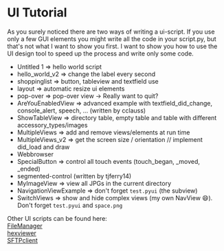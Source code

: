 UI Tutorial
===========

As you surely noticed there are two ways of writing a ui-script. If you use only a few GUI elements you might write all 
the code in your script.py, but that's not what I want to show you first. I want to show you how to use the UI design tool
to speed up the process and write only some code.

* Untitled 1 => hello world script
* hello_world_v2 => change the label every second
* shoppinglist => button, tableview and textfield use
* layout => automatic resize ui elements
* pop-over => pop-over view -> Really want to quit?
* AreYouEnabledView => advanced example with textfield_did_change, console_alert, speech, ... (written by cclauss)
* ShowTableView => directory table, empty table and table with different accessory_types/images
* MultipleViews => add and remove views/elements at run time
* MultipleViews_v2 => get the screen size / orientation // implement did_load and draw
* Webbrowser<br />
* SpecialButton => control all touch events (touch_began, _moved, _ended)
* segmented-control (written by tjferry14)
* MyImageView => view all JPGs in the current directory
* NavigationViewExample => don't forget `test.pyui` (the subview)
* SwitchViews => show and hide complex views (my own NavView 😄). Don't forget `test.pyui` and `space.png`


Other UI scripts can be found here:<br />
[FileManager][]<br />
[hexviewer][]<br />
[SFTPclient][]<br />

[FileManager]: https://github.com/humberry/FileManager
[hexviewer]: https://github.com/humberry/hexviewer
[SFTPclient]: https://github.com/humberry/sftp-client
